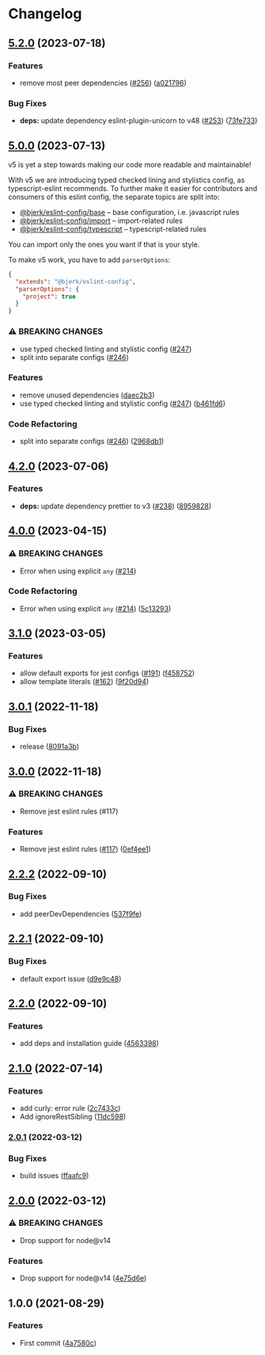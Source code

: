 # Changelog

## [5.2.0](https://github.com/bjerkio/eslint-config/compare/v5.1.0...v5.2.0) (2023-07-18)


### Features

* remove most peer dependencies ([#256](https://github.com/bjerkio/eslint-config/issues/256)) ([a021796](https://github.com/bjerkio/eslint-config/commit/a0217968c51df34e1c0287e93b37934eb1ea493a))


### Bug Fixes

* **deps:** update dependency eslint-plugin-unicorn to v48 ([#253](https://github.com/bjerkio/eslint-config/issues/253)) ([73fe733](https://github.com/bjerkio/eslint-config/commit/73fe7335b156c573fff20cecc454f57d4c994292))

## [5.0.0](https://github.com/bjerkio/eslint-config/compare/v4.2.0...v5.0.0) (2023-07-13)

v5 is yet a step towards making our code more readable and maintainable!

With v5 we are introducing typed checked lining and stylistics config, as typescript-eslint recommends. To further make it easier for contributors and consumers of this eslint config, the separate topics are split into:

- [@bjerk/eslint-config/base](https://github.com/bjerkio/eslint-config/blob/main/base.js) – base configuration, i.e. javascript rules
- [@bjerk/eslint-config/import](https://github.com/bjerkio/eslint-config/blob/main/import.js) – import-related rules
- [@bjerk/eslint-config/typescript](https://github.com/bjerkio/eslint-config/blob/main/typescript.js) – typescript-related rules

You can import only the ones you want if that is your style.

To make v5 work, you have to add `parserOptions`:

```json
{
  "extends": "@bjerk/eslint-config",
  "parserOptions": {
    "project": true
  }
}
```

### ⚠ BREAKING CHANGES

* use typed checked linting and stylistic config ([#247](https://github.com/bjerkio/eslint-config/issues/247))
* split into separate configs ([#246](https://github.com/bjerkio/eslint-config/issues/246))

### Features

* remove unused dependencies ([daec2b3](https://github.com/bjerkio/eslint-config/commit/daec2b34bc096e3d5c69ee7cb6614f04649bd007))
* use typed checked linting and stylistic config ([#247](https://github.com/bjerkio/eslint-config/issues/247)) ([b461fd6](https://github.com/bjerkio/eslint-config/commit/b461fd62c52038ea2bf3f80623651a956f9255d2))


### Code Refactoring

* split into separate configs ([#246](https://github.com/bjerkio/eslint-config/issues/246)) ([2968db1](https://github.com/bjerkio/eslint-config/commit/2968db1d0de41cbfa58102dcea90fe61a60e4458))

## [4.2.0](https://github.com/bjerkio/eslint-config/compare/v4.1.0...v4.2.0) (2023-07-06)


### Features

* **deps:** update dependency prettier to v3 ([#238](https://github.com/bjerkio/eslint-config/issues/238)) ([8959828](https://github.com/bjerkio/eslint-config/commit/8959828465f0046c757a220142c9ea68f9ad80a2))

## [4.0.0](https://github.com/bjerkio/eslint-config/compare/v3.1.0...v4.0.0) (2023-04-15)


### ⚠ BREAKING CHANGES

* Error when using explicit `any` ([#214](https://github.com/bjerkio/eslint-config/issues/214))

### Code Refactoring

* Error when using explicit `any` ([#214](https://github.com/bjerkio/eslint-config/issues/214)) ([5c13293](https://github.com/bjerkio/eslint-config/commit/5c13293b6e60ef9e72e5eee282aa0c49d5087728))

## [3.1.0](https://github.com/bjerkio/eslint-config/compare/v3.0.1...v3.1.0) (2023-03-05)


### Features

* allow default exports for jest configs ([#191](https://github.com/bjerkio/eslint-config/issues/191)) ([f458752](https://github.com/bjerkio/eslint-config/commit/f4587523493f54235ddd9adfcb3279c4217f833f))
* allow template literals ([#162](https://github.com/bjerkio/eslint-config/issues/162)) ([9f20d94](https://github.com/bjerkio/eslint-config/commit/9f20d94150de967a4bb9ebd4fad0bec57115fc0f))

## [3.0.1](https://github.com/bjerkio/eslint-config/compare/v3.0.0...v3.0.1) (2022-11-18)


### Bug Fixes

* release ([8091a3b](https://github.com/bjerkio/eslint-config/commit/8091a3bc4dde751c40593bfcb9f64f5c5a7448c2))

## [3.0.0](https://github.com/bjerkio/eslint-config/compare/v2.2.2...v3.0.0) (2022-11-18)


### ⚠ BREAKING CHANGES

* Remove jest eslint rules (#117)

### Features

* Remove jest eslint rules ([#117](https://github.com/bjerkio/eslint-config/issues/117)) ([0ef4ee1](https://github.com/bjerkio/eslint-config/commit/0ef4ee1b8e68850fe36e3ea82ae344e9887853e7))

## [2.2.2](https://github.com/bjerkio/eslint-config/compare/v2.2.1...v2.2.2) (2022-09-10)


### Bug Fixes

* add peerDevDependencies ([537f9fe](https://github.com/bjerkio/eslint-config/commit/537f9fe7e49480d954bc15331903eec5572cbb78))

## [2.2.1](https://github.com/bjerkio/eslint-config/compare/v2.2.0...v2.2.1) (2022-09-10)


### Bug Fixes

* default export issue ([d9e9c48](https://github.com/bjerkio/eslint-config/commit/d9e9c481db835abc91e556108ad7775c81737aa3))

## [2.2.0](https://github.com/bjerkio/eslint-config/compare/v2.1.0...v2.2.0) (2022-09-10)


### Features

* add deps and installation guide ([4563398](https://github.com/bjerkio/eslint-config/commit/4563398750f7cecab36ef2d6bc08110ec99301f7))

## [2.1.0](https://github.com/bjerkio/eslint-config/compare/v2.0.1...v2.1.0) (2022-07-14)


### Features

* add curly: error rule ([2c7433c](https://github.com/bjerkio/eslint-config/commit/2c7433cd77befc5a4577ad4c2190259111cd1533))
* Add ignoreRestSibling ([11dc598](https://github.com/bjerkio/eslint-config/commit/11dc598ba30e3276e23cf1e3d76018f0dcd841af))

### [2.0.1](https://github.com/bjerkio/eslint-config/compare/v2.0.0...v2.0.1) (2022-03-12)


### Bug Fixes

* build issues ([ffaafc9](https://github.com/bjerkio/eslint-config/commit/ffaafc9414e12b23f083242a3e04b7dfe3b9c904))

## [2.0.0](https://github.com/bjerkio/eslint-config/compare/v1.0.0...v2.0.0) (2022-03-12)


### ⚠ BREAKING CHANGES

* Drop support for node@v14

### Features

* Drop support for node@v14 ([4e75d6e](https://github.com/bjerkio/eslint-config/commit/4e75d6e6eb1c6e6975d0efc982cb55d1c6f17563))

## 1.0.0 (2021-08-29)


### Features

* First commit ([4a7580c](https://www.github.com/bjerkio/eslint-config/commit/4a7580cd6b0132b9ff3f1ec4a86417d86a8dc290))
